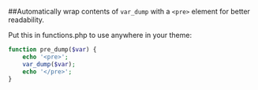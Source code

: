 ##Automatically wrap contents of `var_dump` with a `<pre>` element for better readability.

Put this in functions.php to use anywhere in your theme:

```php
function pre_dump($var) {
	echo '<pre>';
	var_dump($var);
	echo '</pre>';	
}
```	
